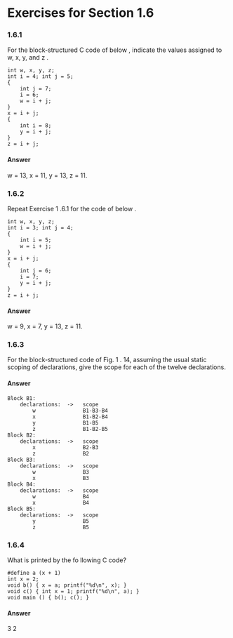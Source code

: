 # Exercises for Section 1.6

### 1.6.1

For the block-structured C code of below , indicate the values assigned to w, x, y, and z .
```
int w, x, y, z;
int i = 4; int j = 5;
{
	int j = 7;
	i = 6;
	w = i + j;
}
x = i + j;
{
	int i = 8;
	y = i + j;
}
z = i + j;
```

#### Answer

w = 13, x = 11, y = 13, z = 11.


### 1.6.2

Repeat Exercise 1 .6.1 for the code of below .
```
int w, x, y, z;
int i = 3; int j = 4;
{
	int i = 5;
	w = i + j;
}
x = i + j;
{
	int j = 6;
	i = 7;
	y = i + j;
}
z = i + j;
```

#### Answer

w = 9, x = 7, y = 13, z = 11.


### 1.6.3

For the block-structured code of Fig. 1 . 14, assuming the usual static scoping of declarations, give the scope for each of the twelve declarations.

#### Answer
```
Block B1:
	declarations:  ->   scope
		w 				B1-B3-B4
		x				B1-B2-B4
		y				B1-B5
		z				B1-B2-B5
Block B2:
	declarations:  ->   scope
		x				B2-B3
		z				B2
Block B3:
	declarations:  ->   scope
		w 				B3
		x				B3
Block B4:
	declarations:  ->   scope
		w 				B4
		x				B4
Block B5:
	declarations:  ->   scope
		y				B5
		z				B5
```

### 1.6.4

What is printed by the fo llowing C code?
```
#define a (x + 1)
int x = 2;
void b() { x = a; printf("%d\n", x); }
void c() { int x = 1; printf("%d\n", a); }
void main () { b(); c(); }
```

#### Answer
3
2